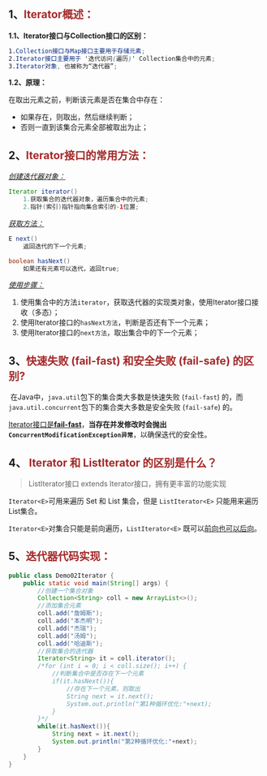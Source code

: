 ## 1、<span style="color:brown">Iterator<E>概述：</span>

**1.1、Iterator接口与Collection接口的区别：**

```scss
1.Collection接口与Map接口主要用于存储元素;
2.Iterator接口主要用于 '迭代访问(遍历)' Collection集合中的元素;
3.Iterator对象, 也被称为“迭代器”;
```

**1.2、原理：**

在取出元素之前，判断该元素是否在集合中存在：

- 如果存在，则取出，然后继续判断；
- 否则一直到该集合元素全部被取出为止；



## 2、<span style="color:brown">Iterator<E>接口的常用方法：</span>

<u>*创建迭代器对象：*</u>

```java
Iterator iterator()
    1.获取集合的迭代器对象，遍历集合中的元素;
	2.指针(索引)指针指向集合索引的-1位置;
```

<u>*获取方法：*</u>

```java
E next()
    返回迭代的下一个元素;
```

```java
boolean hasNext()
    如果还有元素可以迭代，返回true;
```

<u>*使用步骤：*</u>

1. 使用集合中的方法`iterator`，获取迭代器的实现类对象，使用Iterator接口接收（多态）；
2. 使用Iterator接口的`hasNext方法`，判断是否还有下一个元素；
3. 使用Iterator接口的`next方法`，取出集合中的下一个元素；



## 3、<span style="color:brown">快速失败 (fail-fast) 和安全失败 (fail-safe) 的区别?</span>

​		在Java中，`java.util`包下的集合类大多数是快速失败 (`fail-fast`) 的，而`java.util.concurrent`包下的集合类大多数是安全失败 (`fail-safe`) 的。

​		<u>Iterator<E>接口是**fail-fast**</u>，**当存在并发修改时会抛出`ConcurrentModificationException异常`**，以确保迭代的安全性。



## 4、<span style="color:brown"> Iterator <E>和 ListIterator<E> 的区别是什么？</span>

> ListIterator<E>接口  extends Iterator<E>接口，拥有更丰富的功能实现

`Iterator<E>`可用来遍历 Set<E> 和 List<E> 集合，但是 `ListIterator<E>` 只能用来遍历 List<E>集合。

`Iterator<E>`对集合只能是前向遍历，`ListIterator<E>` 既可以<u>前向也可以后向</u>。



## 5、<span style="color:brown">迭代器代码实现：</span>

```java
public class Demo02Iterator {
    public static void main(String[] args) {
        //创建一个集合对象
        Collection<String> coll = new ArrayList<>();
        //添加集合元素
        coll.add("詹姆斯");
        coll.add("本杰明");
        coll.add("杰瑞");
        coll.add("汤姆");
        coll.add("哈迪斯");
        //获取集合的迭代器
        Iterator<String> it = coll.iterator();
        /*for (int i = 0; i < coll.size(); i++) {
            //判断集合中是否存在下一个元素
            if(it.hasNext()){
                //存在下一个元素，则取出
                String next = it.next();
                System.out.println("第1种循环优化:"+next);
            }
        }*/
        while(it.hasNext()){
            String next = it.next();
            System.out.println("第2种循环优化:"+next);
        }
    }
}
```

